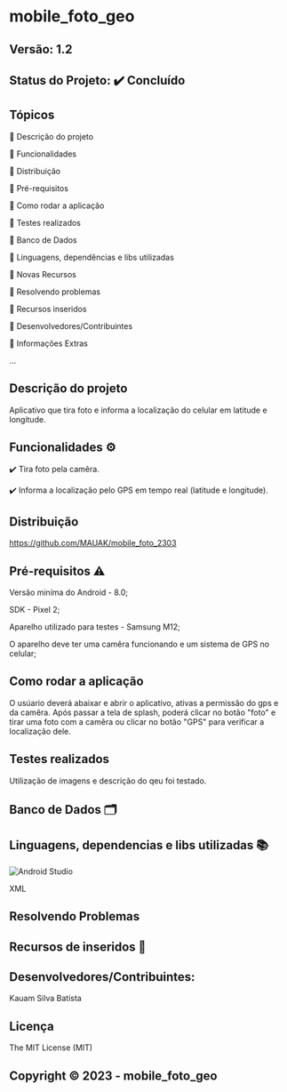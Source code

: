 # mobile_foto_geo
## Versão: 1.2 
## Status do Projeto: ✔️ Concluído

## Tópicos
🔹 Descrição do projeto 

🔹 Funcionalidades

🔹 Distribuição

🔹 Pré-requisitos

🔹 Como rodar a aplicação

🔹 Testes realizados

🔹 Banco de Dados

🔹 Linguagens, dependências e libs utilizadas

🔹 Novas Recursos

🔹 Resolvendo problemas

🔹 Recursos inseridos 

🔹 Desenvolvedores/Contribuintes

🔹 Informações Extras


...

## Descrição do projeto
Aplicativo que tira foto e informa a localização do celular em latitude e longitude.

## Funcionalidades ⚙️
✔️ Tira foto pela camêra.

✔️ Informa a localização pelo GPS em tempo real (latitude e longitude).

## Distribuição
https://github.com/MAUAK/mobile_foto_2303

## Pré-requisitos ⚠️    
Versão miníma do Android - 8.0; 

SDK - Pixel 2; 

Aparelho utilizado para testes - Samsung M12;

O aparelho deve ter uma camêra funcionando e um sistema de GPS no celular;

## Como rodar a aplicação 
O usúario deverá abaixar e abrir o aplicativo, ativas a permissão do gps e da camêra. Após passar a tela de splash, poderá clicar no botão "foto" e tirar uma foto com a camêra ou clicar no botão "GPS" para verificar a localização dele.

## Testes realizados
Utilização de imagens e descrição do qeu foi testado.

## Banco de Dados 🗂️


## Linguagens, dependencias e libs utilizadas 📚
![Android Studio](https://img.shields.io/badge/Android-3DDC84?style=for-the-badge&logo=android&logoColor=white)

XML

## Resolvendo Problemas 


## Recursos de inseridos 🧰



## Desenvolvedores/Contribuintes:
Kauam Silva Batista

## Licença
The MIT License (MIT)

## Copyright ©️ 2023 - mobile_foto_geo
